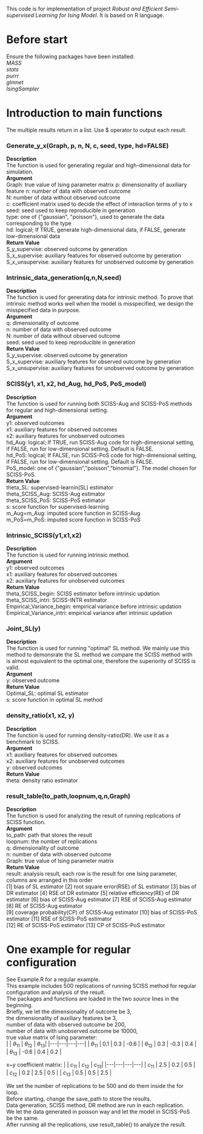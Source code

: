 This code is for implementation of project *Robust and Efficient Semi-supervised Learning for Ising Model*. It is based on R language.
# Before start  
Ensure the following packages have been installed:  
*MASS*  
*stats*  
*purrr*   
*glmnet*   
*IsingSampler*   

# Introduction to main functions  
The multiple results return in a list. Use $ operator to output each result.  

### Generate_y_x(Graph, p, n, N, c, seed, type, hd=FALSE)  
**Description**    
The function is used for generating regular and high-dimensional data for simulation.    
**Argument**  
Graph: true value of Ising parameter matrix
p: dimensionality of auxiliary feature
n: number of data with observed outcome    
N: number of data without observed outcome  
c: coefficient matrix used to decide the effect of interaction terms of y to x  
seed: seed used to keep reproducible in generation  
type: one of \{"gaussian", "poisson"\}, used to generate the data corresponding to the type  
hd: logical; If TRUE, generate high-dimensional data, if FALSE, generate low-dimensional data  
**Return Value**  
S_y_supervise: observed outcome by generation  
S_x_supervise: auxiliary features for observed outcome by generation   
S_x_unsupervise: auxiliary features for unobserved outcome by generation    


### Intrinsic_data_generation(q,n,N,seed)
**Description**    
The function is used for generating data for intrinsic method. To prove that intrinsic method works well when the model is misspecified, we design the misspecified data in purpose.     
**Argument**  
q: dimensionality of outcome    
n: number of data with observed outcome      
N: number of data without observed outcome   
seed: seed used to keep reproducible in generation    
**Return Value**  
S_y_supervise: observed outcome by generation  
S_x_supervise: auxiliary features for observed outcome by generation   
S_x_unsupervise: auxiliary features for unobserved outcome by generation    


### SCISS(y1, x1, x2, hd_Aug, hd_PoS, PoS_model)
**Description**    
The function is used for running both SCISS-Aug and SCISS-PoS methods for regular and high-dimensional setting.  
**Argument**  
y1: observed outcomes  
x1: auxiliary features for observed outcomes  
x2: auxiliary features for unobserved outcomes  
hd_Aug: logical; If TRUE, run SCISS-Aug code for high-dimensional setting, if FALSE, run for low-dimensional setting. Default is FALSE.  
hd_PoS: logical; If FALSE, run SCISS-PoS code for high-dimensional setting, if FALSE, run for low-dimensional setting. Default is FALSE.   
PoS_model: one of \{"gaussian","poisson","binomial"\}.  The model chosen for SCISS-PoS.  
**Return Value**  
theta_SL: supervised-learnin(SL) estimator   
theta_SCISS_Aug: SCISS-Aug estimator  
theta_SCISS_PoS: SCISS-PoS estimator  
s: score function for supervised-learning  
m_Aug=m_Aug: imputed score function in SCISS-Aug  
m_PoS=m_PoS: imputed score function in SCISS-PoS    


### Intrinsic_SCISS(y1,x1,x2)
**Description**    
The function is used for running intrinsic method.   
**Argument**  
y1: observed outcomes  
x1: auxiliary features for observed outcomes  
x2: auxiliary features for unobserved outcomes    
**Return Value**  
theta_SCISS_begin: SCISS estimator before intrinsic updation   
theta_SCISS_intri: SCISS-INTR estimator  
Empirical_Variance_begin: empirical variance before intrinsic updation  
Empirical_Variance_intri: empirical variance after intrinsic updation    

### Joint_SL(y)
**Description**    
The function is used for running "optimal" SL method. We mainly use this method to demonsrate the SL method we compare the SCISS method with is almost equivalent to the optimal one, therefore the superiority of SCISS is valid.  
**Argument**  
y: observed outcome   
**Return Value**  
Optimal_SL: optimal SL estimator   
s: score function in optimal SL method  

### density_ratio(x1, x2, y)
**Description**    
The function is used for running density-ratio(DR). We use it as a benchmark to SCISS.  
**Argument**  
x1: auxiliary features for observed outcomes    
x2: auxiliary features for unobserved outcomes    
y: observed outcomes     
**Return Value**  
theta: density ratio estimator  

### result_table(to_path,loopnum,q,n,Graph) 
**Description**    
The function is used for analyzing the result of running replications of SCISS function.     
**Argument**  
to_path: path that stores the result  
loopnum:  the number of replications  
q: dimensionality of outcome  
n: number of data with observed outcome    
Graph: true value of Ising parameter matrix   
**Return Value**  
result:  analysis result, each row is the result for one Ising parameter, columns are arranged in this order  
[1] bias of SL estimator [2] root square error(RSE) of SL estimator [3] bias of DR estimator [4] RSE of DR estimator [5] relative efficiency(RE) of DR estimator
[6] bias of SCISS-Aug estimator [7] RSE of SCISS-Aug estimator  [8] RE of SCISS-Aug estimator   
[9] coverage probability(CP) of SCISS-Aug estimator  [10] bias of SCISS-PoS estimator   [11] RSE of SCISS-PoS estimator  
[12] RE of SCISS-PoS estimator [13] CP of SCISS-PoS estimator  

 
# One example for regular configuration
See Example.R for a regular example.  
This example includes 500 replications of running SCISS method for regular configuration and analysis of the result.  
The packages and functions are loaded in the two *source* lines in the beginning.   
Briefly, we let the dimensionality of outcome be 3,   
the dimensionality of auxiliary features be 3,   
number of data with observed outcome be 200,     
number of data with unobserved outcome be 10000,     
true value matrix of Ising parameter:      
|   | $\theta_{11}$ |  $\theta_{12}$ | $\theta_{13}$|
|---|---|---|---|
| $\theta_{11}$ | 0.1 | 0.3 | -0.6 |
|  $\theta_{12}$ | 0.3 | -0.3 | 0.4 |
| $\theta_{13}$ | -0.6 | 0.4 | 0.2 |

x~y coefficient matrix:
|   | $c_{11}$ | $c_{12}$ | $c_{13}$|
|---|---|---|---|
| $c_{11}$ | 2.5 | 0.2 | 0.5 |
| $c_{12}$ | 0.2 | 2.5 | 0.5 |
| $c_{13}$ | 0.5 | 0.5 | 2.5 |

We set the number of replications to be 500 and do them inside the for loop.   
Before starting, change the save_path to store the results.  
Data generation, SCISS method, DR method are run in each replication.    
We let the data generated in poisson way and let the model in SCISS-PoS be the same.  
After running all the replications, use result_table() to analyze the result.


